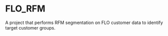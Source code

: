# FLO_RFM
 A project that performs RFM segmentation on FLO customer data to identify target customer groups.
